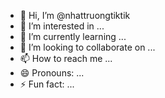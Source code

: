 - 👋 Hi, I’m @nhattruongtiktik
- 👀 I’m interested in ...
- 🌱 I’m currently learning ...
- 💞️ I’m looking to collaborate on ...
- 📫 How to reach me ...
- 😄 Pronouns: ...
- ⚡ Fun fact: ...

<!---
nhattruongtiktik/nhattruongtiktik is a ✨ special ✨ repository because its `README.md` (this file) appears on your GitHub profile.
You can click the Preview link to take a look at your changes.
--->
